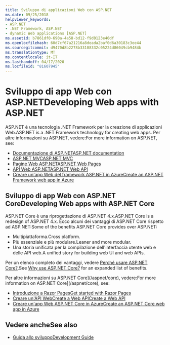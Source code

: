 ```yaml
---
title: Sviluppo di applicazioni Web con ASP.NET
ms.date: 09/25/2018
helpviewer_keywords:
- ASP.NET
- .NET Framework, ASP.NET
- dynamic Web applications [ASP.NET]
ms.assetid: b7861df0-690a-4a58-bd12-f9d0123e40df
ms.openlocfilehash: 60d7cf67a21216a8deada2baf0d6a30183c3ee44
ms.sourcegitcommit: d9470d8b2278b33108332c05224d86049cb9484b
ms.translationtype: MT
ms.contentlocale: it-IT
ms.lasthandoff: 04/17/2020
ms.locfileid: "81607945"
---
```

# <a name="developing-web-apps-with-aspnet"></a><span data-ttu-id="38587-102">Sviluppo di app Web con ASP.NET</span><span class="sxs-lookup"><span data-stu-id="38587-102">Developing Web apps with ASP.NET</span></span>

<span data-ttu-id="38587-103">ASP.NET è una tecnologia .NET Framework per la creazione di applicazioni Web.</span><span class="sxs-lookup"><span data-stu-id="38587-103">ASP.NET is a .NET Framework technology for creating web apps.</span></span> <span data-ttu-id="38587-104">Per altre informazioni su ASP.NET, vedere:</span><span class="sxs-lookup"><span data-stu-id="38587-104">For more information on ASP.NET, see:</span></span>

- [<span data-ttu-id="38587-105">Documentazione di ASP.NET</span><span class="sxs-lookup"><span data-stu-id="38587-105">ASP.NET documentation</span></span>](/aspnet/overview)
- [<span data-ttu-id="38587-106">ASP.NET MVC</span><span class="sxs-lookup"><span data-stu-id="38587-106">ASP.NET MVC</span></span>](https://dotnet.microsoft.com/apps/aspnet/mvc)
- [<span data-ttu-id="38587-107">Pagine Web ASP.NET</span><span class="sxs-lookup"><span data-stu-id="38587-107">ASP.NET Web Pages</span></span>](https://dotnet.microsoft.com/apps/aspnet/web-apps)
- [<span data-ttu-id="38587-108">API Web ASP.NET</span><span class="sxs-lookup"><span data-stu-id="38587-108">ASP.NET Web API</span></span>](https://dotnet.microsoft.com/apps/aspnet/apis)  
- [<span data-ttu-id="38587-109">Creare un'app Web del framework ASP.NET in Azure</span><span class="sxs-lookup"><span data-stu-id="38587-109">Create an ASP.NET Framework web app in Azure</span></span>](/azure/app-service/app-service-web-get-started-dotnet-framework)

## <a name="developing-web-apps-with-aspnet-core"></a><span data-ttu-id="38587-110">Sviluppo di app Web con ASP.NET Core</span><span class="sxs-lookup"><span data-stu-id="38587-110">Developing Web apps with ASP.NET Core</span></span>

<span data-ttu-id="38587-111">ASP.NET Core è una riprogettazione di ASP.NET 4.x.</span><span class="sxs-lookup"><span data-stu-id="38587-111">ASP.NET Core is a redesign of ASP.NET 4.x.</span></span> <span data-ttu-id="38587-112">Ecco alcuni dei vantaggi di ASP.NET Core rispetto ad ASP.NET:</span><span class="sxs-lookup"><span data-stu-id="38587-112">Some of the benefits ASP.NET Core provides over ASP.NET:</span></span>

- <span data-ttu-id="38587-113">Multipiattaforma.</span><span class="sxs-lookup"><span data-stu-id="38587-113">Cross platform.</span></span>
- <span data-ttu-id="38587-114">Più essenziale e più modulare.</span><span class="sxs-lookup"><span data-stu-id="38587-114">Leaner and more modular.</span></span>
- <span data-ttu-id="38587-115">Una storia unificata per la compilazione dell'interfaccia utente web e delle API web.</span><span class="sxs-lookup"><span data-stu-id="38587-115">A unified story for building web UI and web APIs.</span></span>

<span data-ttu-id="38587-116">Per un elenco completo dei vantaggi, vedere [Perché usare ASP.NET Core?](/aspnet/core/introduction-to-aspnet-core#why-choose-aspnet-core).</span><span class="sxs-lookup"><span data-stu-id="38587-116">See [Why use ASP.NET Core?](/aspnet/core/introduction-to-aspnet-core#why-choose-aspnet-core) for an expanded list of benefits.</span></span>

<span data-ttu-id="38587-117">Per altre informazioni su ASP.NET Core](/aspnet/core), vedere:</span><span class="sxs-lookup"><span data-stu-id="38587-117">For more information on ASP.NET Core](/aspnet/core), see:</span></span>

- [<span data-ttu-id="38587-118">Introduzione a Razor Pages</span><span class="sxs-lookup"><span data-stu-id="38587-118">Get started with Razor Pages</span></span>](/aspnet/core/tutorials/razor-pages/razor-pages-start)
- [<span data-ttu-id="38587-119">Creare un'API WebCreate a Web API</span><span class="sxs-lookup"><span data-stu-id="38587-119">Create a Web API</span></span>](/aspnet/core/tutorials/first-web-api)
- [<span data-ttu-id="38587-120">Creare un'app Web ASP.NET Core in Azure</span><span class="sxs-lookup"><span data-stu-id="38587-120">Create an ASP.NET Core web app in Azure</span></span>](/azure/app-service/app-service-web-get-started-dotnet)
  
## <a name="see-also"></a><span data-ttu-id="38587-121">Vedere anche</span><span class="sxs-lookup"><span data-stu-id="38587-121">See also</span></span>

- [<span data-ttu-id="38587-122">Guida allo sviluppo</span><span class="sxs-lookup"><span data-stu-id="38587-122">Development Guide</span></span>](development-guide.md)
